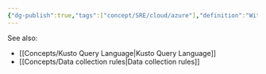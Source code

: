 ```yaml
---
{"dg-publish":true,"tags":["concept/SRE/cloud/azure"],"definition":"With transformations in Azure Monitor, you can filter or modify incoming data before it's sent to a Log Analytics workspace.","ms-learn-url":"https://learn.microsoft.com/en-us/azure/azure-monitor/essentials/data-collection-transformations","creation_date":"2024-05-02 18:40","permalink":"/concepts/data-collection-transformation/","dgPassFrontmatter":true}
---
```


See also:
* [[Concepts/Kusto Query Language\|Kusto Query Language]] 
* [[Concepts/Data collection rules\|Data collection rules]]

